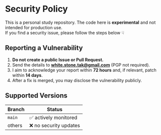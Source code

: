 # Security Policy

This is a personal study repository. The code here is **experimental** and not intended for production use.  
If you find a security issue, please follow the steps below ☟

## Reporting a Vulnerability
1. **Do not create a public Issue or Pull Request.**  
2. Send the details to **white.stone.tak@gmail.com** (PGP not required).  
3. I aim to acknowledge your report within **72 hours** and, if relevant, patch within **14 days**.  
4. After a fix is merged, you may disclose the vulnerability publicly.

## Supported Versions
| Branch | Status      |
|--------|-------------|
| `main` | :white_check_mark: actively monitored |
| others | :x: no security updates |
